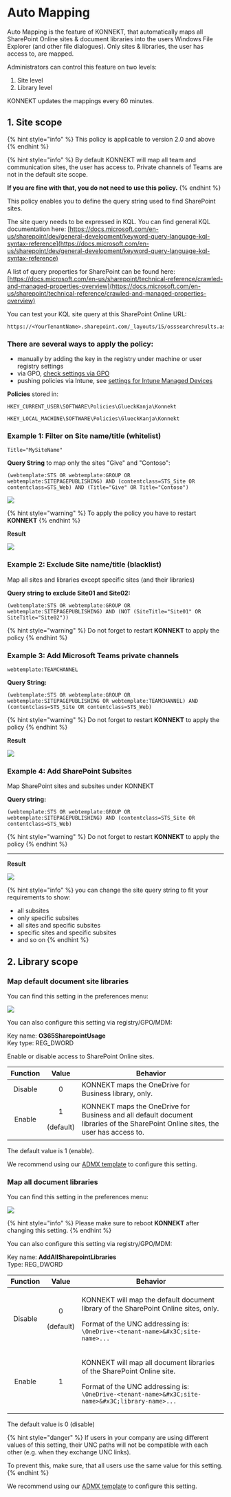 # Auto Mapping

Auto Mapping is the feature of KONNEKT, that automatically maps all SharePoint Online sites & document libraries into the users Windows File Explorer (and other file dialogues). Only sites & libraries, the user has access to, are mapped.

Administrators can control this feature on two levels:

1. Site level
2. Library level

KONNEKT updates the mappings every 60 minutes.

## 1. Site scope

{% hint style="info" %}
This policy is applicable to version 2.0 and above
{% endhint %}

{% hint style="info" %}
By default KONNEKT will map all team and communication sites, the user has access to. Private channels of Teams are not in the default site scope.

**If you are fine with that, you do not need to use this policy.**
{% endhint %}

This policy enables you to define the query string used to find SharePoint sites.

The site query needs to be expressed in KQL. You can find general KQL documentation here: [https://docs.microsoft.com/en-us/sharepoint/dev/general-development/keyword-query-language-kql-syntax-reference](https://docs.microsoft.com/en-us/sharepoint/dev/general-development/keyword-query-language-kql-syntax-reference)

A list of query properties for SharePoint can be found here: [https://docs.microsoft.com/en-us/sharepoint/technical-reference/crawled-and-managed-properties-overview](https://docs.microsoft.com/en-us/sharepoint/technical-reference/crawled-and-managed-properties-overview)

You can test your KQL site query at this SharePoint Online URL:

```
https://<YourTenantName>.sharepoint.com/_layouts/15/osssearchresults.aspx
```

### **There are several ways to apply the policy:**

* manually by adding the key in the registry under machine or user registry settings
* via GPO, [check settings via GPO](../management-options/settings-via-gpo.md)
* pushing policies via Intune, see [settings for Intune Managed Devices](../management-options/setting-for-intune-managed-devices.md)

**Policies** stored in:

`HKEY_CURRENT_USER\SOFTWARE\Policies\GlueckKanja\Konnekt`

`HKEY_LOCAL_MACHINE\SOFTWARE\Policies\GlueckKanja\Konnekt`

### **Example 1: Filter on Site name/title (whitelist)**

`Title="MySiteName"`

**Query String** to map only the sites "Give" and "Contoso":

```
(webtemplate:STS OR webtemplate:GROUP OR webtemplate:SITEPAGEPUBLISHING) AND (contentclass=STS_Site OR contentclass=STS_Web) AND (Title="Give" OR Title="Contoso")
```

![](<../../.gitbook/assets/2021-07-16 14\_40\_28-192.168.2.50 - Remote Desktop Connection.png>)

{% hint style="warning" %}
To apply the policy you have to restart **KONNEKT**
{% endhint %}

**Result**

![](<../../.gitbook/assets/2021-07-16 14\_41\_22-192.168.2.50 - Remote Desktop Connection.png>)

### Example 2: Exclude Site name/title (blacklist)

Map all sites and libraries except specific sites (and their libraries)

**Query string to exclude Site01 and Site02:**

```
(webtemplate:STS OR webtemplate:GROUP OR webtemplate:SITEPAGEPUBLISHING) AND (NOT (SiteTitle="Site01" OR SiteTitle="Site02"))
```

{% hint style="warning" %}
Do not forget to restart **KONNEKT** to apply the policy
{% endhint %}

### **Example 3: Add Microsoft Teams private channels**

`webtemplate:TEAMCHANNEL`

**Query String:**

```
(webtemplate:STS OR webtemplate:GROUP OR webtemplate:SITEPAGEPUBLISHING OR webtemplate:TEAMCHANNEL) AND (contentclass=STS_Site OR contentclass=STS_Web)
```

{% hint style="warning" %}
Do not forget to restart **KONNEKT** to apply the policy
{% endhint %}

**Result**

![](<../../.gitbook/assets/2021-08-13 08\_29\_21-192.168.2.50 - Remote Desktop Connection.png>)

### Example 4: Add SharePoint Subsites

Map SharePoint sites and subsites under KONNEKT

**Query string:**

```
(webtemplate:STS OR webtemplate:GROUP OR webtemplate:SITEPAGEPUBLISHING) AND (contentclass=STS_Site OR contentclass=STS_Web)
```

{% hint style="warning" %}
Do not forget to restart **KONNEKT** to apply the policy
{% endhint %}

****

**Result**

![](<../../.gitbook/assets/2021-11-04 17\_39\_56-Win10\_RJoin\_Scepman on LAPTOP-2BEFN6TS - Virtual Machine Connection.png>)

{% hint style="info" %}
you can change the site query string to fit your requirements to show:

* all subsites
* only specific subsites
* all sites and specific subsites
* specific sites and specific subsites
* and so on
{% endhint %}

## 2. Library scope

### Map default document site libraries

You can find this setting in the preferences menu:

![](<../../.gitbook/assets/image (17).png>)

You can also configure this setting via registry/GPO/MDM:

Key name: **O365SharepointUsage**\
Key type: REG\_DWORD

Enable or disable access to SharePoint Online sites.

| Function |           Value          | Behavior                                                                                                                          |
| :------: | :----------------------: | --------------------------------------------------------------------------------------------------------------------------------- |
|  Disable |             0            | KONNEKT maps the OneDrive for Business library, only.                                                                             |
|  Enable  | <p>1</p><p>(default)</p> | KONNEKT maps the OneDrive for Business and all default document libraries of the SharePoint Online sites, the user has access to. |

The default value is 1 (enable).

We recommend using our [ADMX template](../management-options/settings-via-gpo.md#admx-file) to configure this setting.

### Map all document libraries

You can find this setting in the preferences menu:

![](<../../.gitbook/assets/image (18).png>)

{% hint style="info" %}
Please make sure to reboot **KONNEKT** after changing this setting.
{% endhint %}

You can also configure this setting via registry/GPO/MDM:

Key name: **AddAllSharepointLibraries**\
Type: REG\_DWORD

| Function |           Value          | Behavior                                                                                                                                                                                                     |
| :------: | :----------------------: | ------------------------------------------------------------------------------------------------------------------------------------------------------------------------------------------------------------ |
|  Disable | <p>0</p><p>(default)</p> | <p>KONNEKT will map the default document library of the SharePoint Online sites, only.</p><p>Format of the UNC addressing is: <br><code>\\OneDrive-&#x3C;tenant-name>\&#x3C;site-name>\...</code></p>        |
|  Enable  |             1            | <p>KONNEKT will map all document libraries of the SharePoint Online site.</p><p>Format of the UNC addressing is: <br><code>\\OneDrive-&#x3C;tenant-name>\&#x3C;site-name>\&#x3C;library-name>\...</code></p> |

The default value is 0 (disable)

{% hint style="danger" %}
If users in your company are using different values of this setting, their UNC paths will not be compatible with each other (e.g. when they exchange UNC links).

To prevent this, make sure, that all users use the same value for this setting.
{% endhint %}

We recommend using our [ADMX template](../management-options/settings-via-gpo.md#admx-file) to configure this setting.
